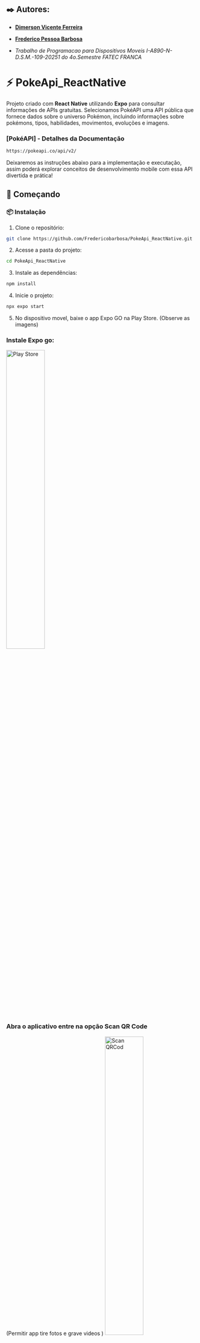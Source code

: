 ## ✒️ Autores:

* **[Dimerson Vicente Ferreira](https://www.linkedin.com/in/dimerson-ferreira/)** 
* **[Frederico Pessoa Barbosa](https://www.linkedin.com/in/frederico-pessoa-barbosa-a2720618b/)**

* *Trabalho de Programacao para Dispositivos Moveis I-A890-N-D.S.M.-109-20251 do 4o.Semestre FATEC FRANCA*

# ⚡ PokeApi_ReactNative

Projeto criado com **React Native** utilizando **Expo** para consultar informações de APIs gratuitas.
Selecionamos PokéAPI uma API pública que fornece dados sobre o universo Pokémon, incluindo informações sobre pokémons, tipos, habilidades, movimentos, evoluções e imagens. 

### [PokéAPI] - Detalhes da Documentação
```bash
https://pokeapi.co/api/v2/
```
Deixaremos as instruções abaixo para a implementação e executação, assim poderá explorar conceitos de desenvolvimento mobile com essa API divertida e prática!

## 🚀 Começando
### 📦 Instalação

1. Clone o repositório:
```bash
git clone https://github.com/Fredericobarbosa/PokeApi_ReactNative.git
```

2. Acesse a pasta do projeto:
```bash
cd PokeApi_ReactNative
```

3. Instale as dependências:
```bash
npm install
```

4. Inicie o projeto:
```bash
npx expo start
```
5. No dispositivo movel, baixe o app Expo GO na Play Store. (Observe as imagens)
### Instale Expo go:
<img src="https://github.com/DimersonBR/PokeApi_ReactNative/blob/main/app/images/Expogo_playstore.jpg" alt="Play Store"  width="45%">

### Abra o aplicativo entre na opção Scan QR Code
   (Permitir app tire fotos e grave videos )
<img src="https://github.com/DimersonBR/PokeApi_ReactNative/blob/main/app/images/Leitura_do_codigo.png" alt="Scan QRCod"  width="45%">

## Imagens da aplicação:
### Tela inicial: - Login
   Após scaner o QRCod - basta acessar o app ira aparecer a tela de Login:
<img src="https://github.com/DimersonBR/PokeApi_ReactNative/blob/main/app/images/app_login.jpg" alt="Tela Login"  width="35%">

Para continuar precisa realizar o cadastro do login, selecionando o botão cadastrar

### Cadastrar usuário: - Usuário
   Preencha os dados solicitado para poder ENTRAR no aplicativo.
<img src="https://github.com/DimersonBR/PokeApi_ReactNative/blob/main/app/images/app_cadastro_login.jpg" alt="Tela Login"  width="35%">

Ao clicar no Botão Cadastrar, voltará para a tela de Login, onde poderá insetir os dados e clicar em ENTRAR

### Cadastrar usuário: - Usuário
   Preencha os dados solicitado para poder ENTRAR no aplicativo.
<img src="https://github.com/DimersonBR/PokeApi_ReactNative/blob/main/app/images/app_cadastro_login.jpg" alt="Tela Login"  width="35%">

### Acesso a Busca e Pesquisa: - Pesquisa Pokémon
   Entre com o nome de um dos personagens de Pokémon, ou inseria um número para realizar a pesquisa.
<img src="https://github.com/DimersonBR/PokeApi_ReactNative/blob/main/app/images/app_pesquisa.jpg" alt="Tela Login"  width="35%">

### Consumo da API: - Resultado da Pesquisa (Cards)
   Com base na descrição ou numero informado, o aplicativo fará uma busca nos personagens e apresentara o resultado na tela, conforme a imagem abaixo:
<img src="https://github.com/DimersonBR/PokeApi_ReactNative/blob/main/app/images/app_resultado.jpg" alt="Tela Login"  width="35%">

### Resultado da Pesquisa em Lista (Cards)
   Conforme for realizando as pesquisas os resultados irão aparecer em forma de lista, você poderá remover da lista clicando no Botão Remover ou Ver detalhes, confomre a imagem abaixo:
<img src="https://github.com/DimersonBR/PokeApi_ReactNative/blob/main/app/images/app_lista.jpg" alt="Tela Login"  width="35%">

### Resultado Detalhado (Cards)
   Ao clicar no Botão Ver detalhes, será disponibilizado na tela, mais informações sobre o Pokémon pesquisado. Segue exemplo na imagem:
<img src="https://github.com/DimersonBR/PokeApi_ReactNative/blob/main/app/images/app_Resultado_detalhado.jpg" alt="Tela Login"  width="35%">

Essas são as principais caracteristicas da API PokéAPI, consumindo e exibindo as informações solicitas nos cards. Seguindo projeto apresentado em sala de aula.

## ♻️ Reiniciar o Projeto
Se desejar começar com um projeto limpo, execute:
```bash
npm run reset-project
```
Este comando moverá o código de exemplo para a pasta `app-example` e criará uma pasta `app` em branco para que você possa iniciar do zero.

## 🛠️ Estrutura do Projeto

Este projeto utiliza **roteamento baseado em arquivos**, facilitando a organização dos componentes dentro da pasta `app`.
Você pode começar a desenvolver diretamente editando os arquivos da pasta:
```
/app
```
## 📚 Saiba mais - referências utilizadas

Aprofunde-se no desenvolvimento com Expo e React Native utilizando os links abaixo:

- 📘 [Documentação oficial do Expo](https://docs.expo.dev/)
- 🧭 [Guias e tutoriais](https://docs.expo.dev/guides)
- 🎓 [Tutorial passo a passo](https://docs.expo.dev/tutorial/introduction/)

* Se Gostou nos convide para uma Breja 🍺! 
